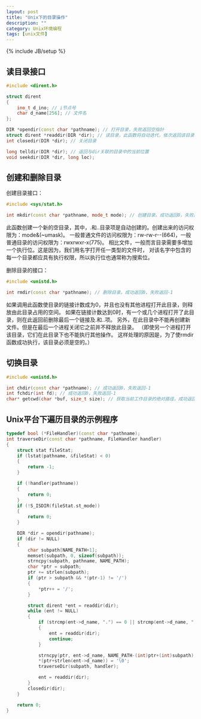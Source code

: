 ```yaml
---
layout: post
title: "Unix下的目录操作"
description: ""
category: Unix环境编程
tags: [unix文件]
---
```

{% include JB/setup %}

## 读目录接口

``` c++
#include <dirent.h>

struct dirent
{
    ino_t d_ino; // i节点号
    char d_name[256]; // 文件名
};

DIR *opendir(const char *pathname); // 打开目录，失败返回空指针
struct dirent *readdir(DIR *dir); // 读目录，此函数将自动迭代，依次返回该目录下的所有文件
int closedir(DIR *dir); // 关闭目录

long telldir(DIR *dir); // 返回与dir关联的目录中的当前位置
void seekdir(DIR *dir, long loc);
```

## 创建和删除目录

创建目录接口：

``` c++
#include <sys/stat.h>

int mkdir(const char *pathname, mode_t mode); // 创建目录。成功返回0，失败返回-1
```

此函数创建一个新的空目录，其中，.和..目录项是自动创建的。创建出来的访问权限为：mode&(~umask)。
一般普通文件的访问权限为：rw-rw-r--(664)，一般普通目录的访问权限为：rwxrwxr-x(775)。
相比文件，一般而言目录需要多增加一个执行位。这是因为，我们用名字打开任一类型的文件时，
对该名字中包含的每一个目录都应具有执行权限，所以执行位也通常称为搜索位。

删除目录的接口：

``` c++
#include <unistd.h>

int rmdir(const char *pathname); // 删除目录。成功返回0，失败返回-1
```

如果调用此函数使目录的链接计数成为0，并且也没有其他进程打开此目录，则释放由此目录占用的空间。
如果在链接计数达到0时，有一个或几个进程打开了此目录，则在此返回前删除最后一个链接及.和..项。
另外，在此目录中不能再创建新文件。但是在最后一个进程关闭它之前并不释放此目录。
（即使另一个进程打开该目录，它们在此目录下也不能执行其他操作。
这样处理的原因是，为了使rmdir函数成功执行，该目录必须是空的。）

## 切换目录

``` c++
#include <unistd.h>

int chdir(const char *pathname); // 成功返回0，失败返回-1
int fchdir(int fd); // 成功返回0，失败返回-1
char* getcwd(char *buf, size_t size); // 获取当前工作目录的绝对路径，成功返回buf，失败返回NULL
```

## Unix平台下遍历目录的示例程序

``` c++
typedef bool (*FileHandler)(const char *pathname);
int traverseDir(const char *pathname, FileHandler handler)
{
    struct stat fileStat;
    if (lstat(pathname, &fileStat) < 0)
    {
        return -1;
    }

    if (!handler(pathname))
    {
        return 0;
    }
    if (!S_ISDIR(fileStat.st_mode))
    {
        return 0;
    }

    DIR *dir = opendir(pathname);
    if (dir != NULL)
    {
        char subpath[NAME_PATH+1];
        memset(subpath, 0, sizeof(subpath));
        strncpy(subpath, pathname, NAME_PATH);
        char *ptr = subpath;
        ptr += strlen(subpath);
        if (ptr > subpath && *(ptr-1) != '/')
        {
            *ptr++ = '/';
        }

        struct dirent *ent = readdir(dir);
        while (ent != NULL)
        {
            if (strcmp(ent->d_name, ".") == 0 || strcmp(ent->d_name, "..") == 0)
            {
                ent = readdir(dir);
                continue;
            }

            strncpy(ptr, ent->d_name, NAME_PATH-(int)ptr+(int)subpath);
            *(ptr+strlen(ent->d_name)) = '\0';
            traverseDir(subpath, handler);

            ent = readdir(dir);
        }
        closedir(dir);
    }

    return 0;
}
```
